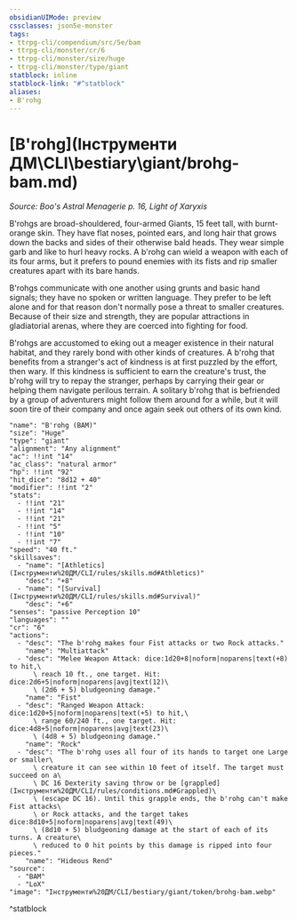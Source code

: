 ```yaml
---
obsidianUIMode: preview
cssclasses: json5e-monster
tags:
- ttrpg-cli/compendium/src/5e/bam
- ttrpg-cli/monster/cr/6
- ttrpg-cli/monster/size/huge
- ttrpg-cli/monster/type/giant
statblock: inline
statblock-link: "#^statblock"
aliases:
- B'rohg
---
```

# [B'rohg](Інструменти ДМ\CLI\bestiary\giant/brohg-bam.md)
*Source: Boo's Astral Menagerie p. 16, Light of Xaryxis*  

B'rohgs are broad-shouldered, four-armed Giants, 15 feet tall, with burnt-orange skin. They have flat noses, pointed ears, and long hair that grows down the backs and sides of their otherwise bald heads. They wear simple garb and like to hurl heavy rocks. A b'rohg can wield a weapon with each of its four arms, but it prefers to pound enemies with its fists and rip smaller creatures apart with its bare hands.

B'rohgs communicate with one another using grunts and basic hand signals; they have no spoken or written language. They prefer to be left alone and for that reason don't normally pose a threat to smaller creatures. Because of their size and strength, they are popular attractions in gladiatorial arenas, where they are coerced into fighting for food.

B'rohgs are accustomed to eking out a meager existence in their natural habitat, and they rarely bond with other kinds of creatures. A b'rohg that benefits from a stranger's act of kindness is at first puzzled by the effort, then wary. If this kindness is sufficient to earn the creature's trust, the b'rohg will try to repay the stranger, perhaps by carrying their gear or helping them navigate perilous terrain. A solitary b'rohg that is befriended by a group of adventurers might follow them around for a while, but it will soon tire of their company and once again seek out others of its own kind.

```statblock
"name": "B'rohg (BAM)"
"size": "Huge"
"type": "giant"
"alignment": "Any alignment"
"ac": !!int "14"
"ac_class": "natural armor"
"hp": !!int "92"
"hit_dice": "8d12 + 40"
"modifier": !!int "2"
"stats":
  - !!int "21"
  - !!int "14"
  - !!int "21"
  - !!int "5"
  - !!int "10"
  - !!int "7"
"speed": "40 ft."
"skillsaves":
  - "name": "[Athletics](Інструменти%20ДМ/CLI/rules/skills.md#Athletics)"
    "desc": "+8"
  - "name": "[Survival](Інструменти%20ДМ/CLI/rules/skills.md#Survival)"
    "desc": "+6"
"senses": "passive Perception 10"
"languages": ""
"cr": "6"
"actions":
  - "desc": "The b'rohg makes four Fist attacks or two Rock attacks."
    "name": "Multiattack"
  - "desc": "Melee Weapon Attack: dice:1d20+8|noform|noparens|text(+8) to hit,\
      \ reach 10 ft., one target. Hit: dice:2d6+5|noform|noparens|avg|text(12)\
      \ (2d6 + 5) bludgeoning damage."
    "name": "Fist"
  - "desc": "Ranged Weapon Attack: dice:1d20+5|noform|noparens|text(+5) to hit,\
      \ range 60/240 ft., one target. Hit: dice:4d8+5|noform|noparens|avg|text(23)\
      \ (4d8 + 5) bludgeoning damage."
    "name": "Rock"
  - "desc": "The b'rohg uses all four of its hands to target one Large or smaller\
      \ creature it can see within 10 feet of itself. The target must succeed on a\
      \ DC 16 Dexterity saving throw or be [grappled](Інструменти%20ДМ/CLI/rules/conditions.md#Grappled)\
      \ (escape DC 16). Until this grapple ends, the b'rohg can't make Fist attacks\
      \ or Rock attacks, and the target takes dice:8d10+5|noform|noparens|avg|text(49)\
      \ (8d10 + 5) bludgeoning damage at the start of each of its turns. A creature\
      \ reduced to 0 hit points by this damage is ripped into four pieces."
    "name": "Hideous Rend"
"source":
  - "BAM"
  - "LoX"
"image": "Інструменти%20ДМ/CLI/bestiary/giant/token/brohg-bam.webp"
```
^statblock